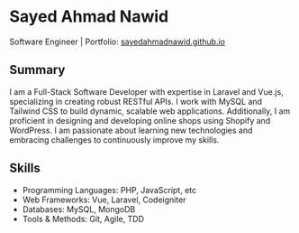 
# Sayed Ahmad Nawid
Software Engineer | Portfolio: [sayedahmadnawid.github.io](https://sayedahmadnawid.github.io/Resume/)

## Summary
I am a Full-Stack Software Developer with expertise in Laravel and Vue.js, specializing in creating robust RESTful APIs. I work with MySQL and Tailwind CSS to build dynamic, scalable web applications. Additionally, I am proficient in designing and developing online shops using Shopify and WordPress. I am passionate about learning new technologies and embracing challenges to continuously improve my skills.

## Skills
- Programming Languages: PHP, JavaScript, etc 
- Web Frameworks: Vue, Laravel, Codeigniter
- Databases: MySQL, MongoDB
- Tools & Methods: Git, Agile, TDD
